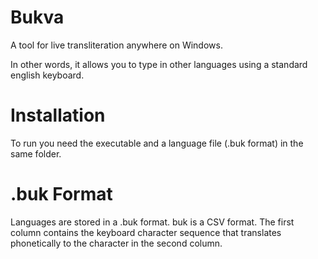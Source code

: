 # Bukva
A tool for live transliteration anywhere on Windows.

In other words, it allows you to type in other languages using a standard english keyboard.

# Installation
To run you need the executable and a language file (.buk format) in the same folder.

# .buk Format
Languages are stored in a .buk format. buk is a CSV format. The first column contains the keyboard character sequence that translates phonetically to the character in the second column.
